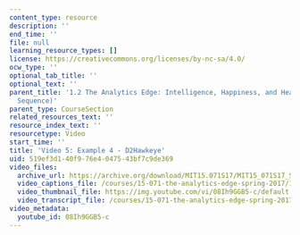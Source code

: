 ```yaml
---
content_type: resource
description: ''
end_time: ''
file: null
learning_resource_types: []
license: https://creativecommons.org/licenses/by-nc-sa/4.0/
ocw_type: ''
optional_tab_title: ''
optional_text: ''
parent_title: '1.2 The Analytics Edge: Intelligence, Happiness, and Health  (Lecture
  Sequence)'
parent_type: CourseSection
related_resources_text: ''
resource_index_text: ''
resourcetype: Video
start_time: ''
title: 'Video 5: Example 4 - D2Hawkeye'
uid: 519ef3d1-40f9-76e4-0475-43bf7c9de369
video_files:
  archive_url: https://archive.org/download/MIT15.071S17/MIT15_071S17_Session_1.2.05_300k.mp4
  video_captions_file: /courses/15-071-the-analytics-edge-spring-2017/186a592ed6ac51f482502a1a67e68857_08Ih9GGB5-c.vtt
  video_thumbnail_file: https://img.youtube.com/vi/08Ih9GGB5-c/default.jpg
  video_transcript_file: /courses/15-071-the-analytics-edge-spring-2017/d0ed9f1520fb6814bd11200cb3afb938_08Ih9GGB5-c.pdf
video_metadata:
  youtube_id: 08Ih9GGB5-c
---
```

